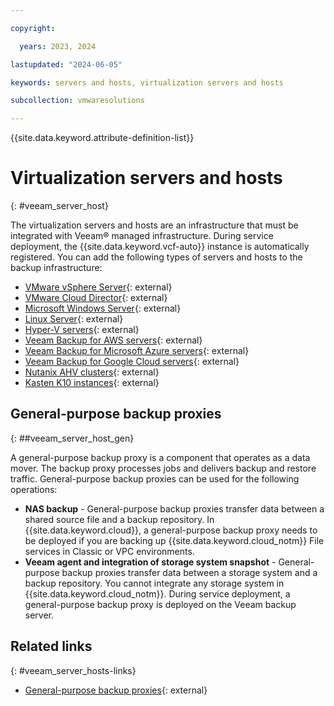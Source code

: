 ```yaml
---

copyright:

  years: 2023, 2024

lastupdated: "2024-06-05"

keywords: servers and hosts, virtualization servers and hosts

subcollection: vmwaresolutions

---
```


{{site.data.keyword.attribute-definition-list}}

# Virtualization servers and hosts
{: #veeam_server_host}

The virtualization servers and hosts are an infrastructure that must be integrated with Veeam® managed infrastructure. During service deployment, the {{site.data.keyword.vcf-auto}} instance is automatically registered. You can add the following types of servers and hosts to the backup infrastructure:

* [VMware vSphere Server](https://helpcenter.veeam.com/docs/backup/vsphere/add_vmware_server.html?ver=120){: external}
* [VMware Cloud Director](https://helpcenter.veeam.com/docs/backup/vsphere/adding_vcloud_director.html?ver=120){: external}
* [Microsoft Windows Server](https://helpcenter.veeam.com/docs/backup/vsphere/add_windows_server.html?ver=120){: external}
* [Linux Server](https://helpcenter.veeam.com/docs/backup/vsphere/add_linux_server.html?ver=120){: external}
* [Hyper-V servers](https://helpcenter.veeam.com/docs/backup/hyperv/add_hyperv_server.html?ver=120){: external}
* [Veeam Backup for AWS servers](https://helpcenter.veeam.com/archive/vbaws/6a/vbr_integration/deployment.html){: external}
* [Veeam Backup for Microsoft Azure servers](https://helpcenter.veeam.com/archive/vbazure/5a/vbr_integration/deployment.html){: external}
* [Veeam Backup for Google Cloud servers](https://helpcenter.veeam.com/archive/vbgc/40/vbr_integration/deployment.html){: external}
* [Nutanix AHV clusters](https://helpcenter.veeam.com/archive/vbahv/40/userguide/deployment.html){: external}
* [Kasten K10 instances](https://helpcenter.veeam.com/docs/backup/kasten_integration/deployment.html?ver=120){: external}


## General-purpose backup proxies
{: ##veeam_server_host_gen}

A general-purpose backup proxy is a component that operates as a data mover. The backup proxy processes jobs and delivers backup and restore traffic. General-purpose backup proxies can be used for the following operations:
* **NAS backup** - General-purpose backup proxies transfer data between a shared source file and a backup repository. In {{site.data.keyword.cloud}}, a general-purpose backup proxy needs to be deployed if you are backing up {{site.data.keyword.cloud_notm}} File services in Classic or VPC environments.
* **Veeam agent and integration of storage system snapshot** - General-purpose backup proxies transfer data between a storage system and a backup repository. You cannot integrate any storage system in {{site.data.keyword.cloud_notm}}. During service deployment, a general-purpose backup proxy is deployed on the Veeam backup server.


## Related links
{: #veeam_server_hosts-links}

* [General-purpose backup proxies](https://helpcenter.veeam.com/docs/backup/vsphere/backup_proxy_general.html?ver=120){: external}
